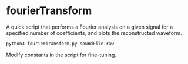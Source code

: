 # fourierTransform

A quick script that performs a Fourier analysis on a given signal for a specified number of coefficients,
and plots the reconstructed waveform.

```sh
python3 fourierTransform.py soundFile.raw
```

Modify constants in the script for fine-tuning.
